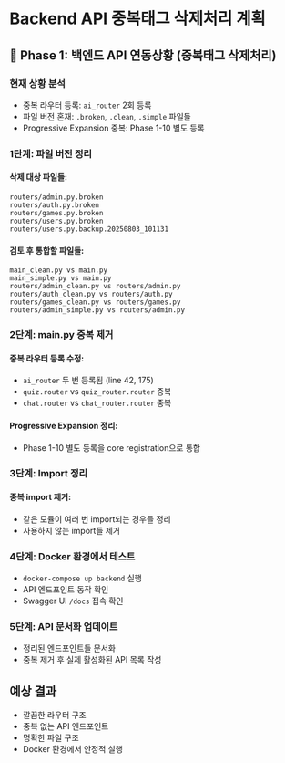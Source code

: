 # Backend API 중복태그 삭제처리 계획

## 🎯 Phase 1: 백엔드 API 연동상황 (중복태그 삭제처리)

### 현재 상황 분석
- 중복 라우터 등록: `ai_router` 2회 등록
- 파일 버전 혼재: `.broken`, `.clean`, `.simple` 파일들 
- Progressive Expansion 중복: Phase 1-10 별도 등록

### 1단계: 파일 버전 정리
#### 삭제 대상 파일들:
```
routers/admin.py.broken
routers/auth.py.broken  
routers/games.py.broken
routers/users.py.broken
routers/users.py.backup.20250803_101131
```

#### 검토 후 통합할 파일들:
```
main_clean.py vs main.py
main_simple.py vs main.py
routers/admin_clean.py vs routers/admin.py
routers/auth_clean.py vs routers/auth.py
routers/games_clean.py vs routers/games.py
routers/admin_simple.py vs routers/admin.py
```

### 2단계: main.py 중복 제거
#### 중복 라우터 등록 수정:
- `ai_router` 두 번 등록됨 (line 42, 175)
- `quiz.router` vs `quiz_router.router` 중복
- `chat.router` vs `chat_router.router` 중복

#### Progressive Expansion 정리:
- Phase 1-10 별도 등록을 core registration으로 통합

### 3단계: Import 정리
#### 중복 import 제거:
- 같은 모듈이 여러 번 import되는 경우들 정리
- 사용하지 않는 import들 제거

### 4단계: Docker 환경에서 테스트
- `docker-compose up backend` 실행
- API 엔드포인트 동작 확인
- Swagger UI `/docs` 접속 확인

### 5단계: API 문서화 업데이트
- 정리된 엔드포인트들 문서화
- 중복 제거 후 실제 활성화된 API 목록 작성

## 예상 결과
- 깔끔한 라우터 구조
- 중복 없는 API 엔드포인트
- 명확한 파일 구조
- Docker 환경에서 안정적 실행
